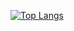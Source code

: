 [![Top Langs](https://github-readme-stats.vercel.app/api/top-langs/?username=CooperLorium&layout=compact&themename=radical)](https://github.com/CooperLorium/github-readme-stats)
